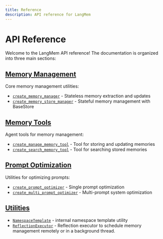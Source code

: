 ```yaml
---
title: Reference
description: API reference for LangMem
---
```


# API Reference

Welcome to the LangMem API reference! The documentation is organized into three main sections:

## [Memory Management](memory.md)

Core memory management utilities:

- [`create_memory_manager`](memory.md#langmem.create_memory_manager) - Stateless memory extraction and updates
- [`create_memory_store_manager`](memory.md#langmem.create_memory_store_manager) - Stateful memory management with BaseStore

## [Memory Tools](tools.md)

Agent tools for memory management:

- [`create_manage_memory_tool`](tools.md#langmem.create_manage_memory_tool) - Tool for storing and updating memories
- [`create_search_memory_tool`](tools.md#langmem.create_search_memory_tool) - Tool for searching stored memories

## [Prompt Optimization](prompt_optimization.md)

Utilities for optimizing prompts:

- [`create_prompt_optimizer`](prompt_optimization.md#langmem.create_prompt_optimizer) - Single prompt optimization
- [`create_multi_prompt_optimizer`](prompt_optimization.md#langmem.create_multi_prompt_optimizer) - Multi-prompt system optimization

## [Utilities](utils.md)

- [`NamespaceTemplate`](utils.md#langmem.utils.NamespaceTemplate) - internal namespace template utility
- [`ReflectionExecutor`](utils.md#langmem.ReflectionExecutor) - Reflection executor to schedule memory management remotely or in a background thread.